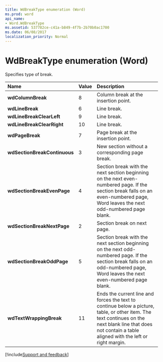 ```yaml
---
title: WdBreakType enumeration (Word)
ms.prod: word
api_name:
- Word.WdBreakType
ms.assetid: 537782ce-c41a-b849-4f7b-2b70b0ac1700
ms.date: 06/08/2017
localization_priority: Normal
---
```



# WdBreakType enumeration (Word)

Specifies type of break.



|Name|Value|Description|
|:-----|:-----|:-----|
| **wdColumnBreak**|8|Column break at the insertion point.|
| **wdLineBreak**|6|Line break.|
| **wdLineBreakClearLeft**|9|Line break.|
| **wdLineBreakClearRight**|10|Line break.|
| **wdPageBreak**|7|Page break at the insertion point.|
| **wdSectionBreakContinuous**|3|New section without a corresponding page break.|
| **wdSectionBreakEvenPage**|4|Section break with the next section beginning on the next even-numbered page. If the section break falls on an even-numbered page, Word leaves the next odd-numbered page blank.|
| **wdSectionBreakNextPage**|2|Section break on next page.|
| **wdSectionBreakOddPage**|5|Section break with the next section beginning on the next odd-numbered page. If the section break falls on an odd-numbered page, Word leaves the next even-numbered page blank.|
| **wdTextWrappingBreak**|11|Ends the current line and forces the text to continue below a picture, table, or other item. The text continues on the next blank line that does not contain a table aligned with the left or right margin.|

[!include[Support and feedback](~/includes/feedback-boilerplate.md)]

